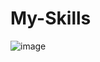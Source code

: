 # My-Skills
![image](https://github.com/Debarjitmohanty/My-Skills/assets/91021174/420a25dc-e9cc-40ed-b889-89b817c8e102)
